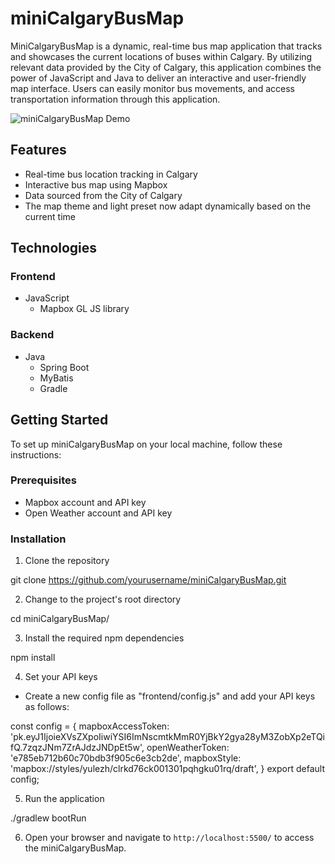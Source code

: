 # miniCalgaryBusMap

MiniCalgaryBusMap is a dynamic, real-time bus map application that tracks and showcases the current locations of buses within Calgary. By utilizing relevant data provided by the City of Calgary, this application combines the power of JavaScript and Java to deliver an interactive and user-friendly map interface. Users can easily monitor bus movements, and access transportation information through this application.

![miniCalgaryBusMap Demo](demo.png)

## Features
- Real-time bus location tracking in Calgary
- Interactive bus map using Mapbox
- Data sourced from the City of Calgary
- The map theme and light preset now adapt dynamically based on the current time

## Technologies
### Frontend
- JavaScript
  - Mapbox GL JS library

### Backend
- Java
  - Spring Boot
  - MyBatis
  - Gradle

## Getting Started
To set up miniCalgaryBusMap on your local machine, follow these instructions:

### Prerequisites
- Mapbox account and API key
- Open Weather account and API key

### Installation
1. Clone the repository

git clone https://github.com/yourusername/miniCalgaryBusMap.git



2. Change to the project's root directory

cd miniCalgaryBusMap/



3. Install the required npm dependencies

npm install



4. Set your API keys
- Create a new config file as "frontend/config.js" and add your API keys as follows:

const config = {
    mapboxAccessToken: 'pk.eyJ1IjoieXVsZXpoIiwiYSI6ImNscmtkMmR0YjBkY2gya28yM3ZobXp2eTQifQ.7zqzJNm7ZrAJdzJNDpEt5w',
    openWeatherToken: 'e785eb712b60c70bdb3f905c6e3cb2de',
    mapboxStyle: 'mapbox://styles/yulezh/clrkd76ck001301pqhgku01rq/draft',
}
export default config;



5. Run the application

./gradlew bootRun



6. Open your browser and navigate to `http://localhost:5500/` to access the miniCalgaryBusMap.